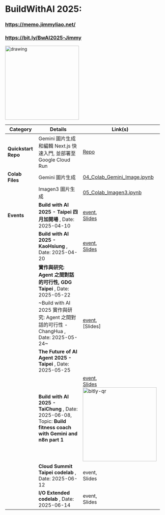 # BuildWithAI 2025: 
### https://memo.jimmyliao.net/
### https://bit.ly/BwAI2025-Jimmy

<img width="240" src="https://github.com/user-attachments/assets/c5549aa2-f7cc-44a4-a774-2983b5927fc7" alt="drawing" />

| Category                      | Details                                                                                                                               | Link(s)                                                                                                                                                                                             |
|-------------------------------|---------------------------------------------------------------------------------------------------------------------------------------|-----------------------------------------------------------------------------------------------------------------------------------------------------------------------------------------------------|
| **Quickstart Repo** | Gemini 圖片生成和編輯 Next.js 快速入門, 並部署至 Google Cloud Run | [Repo](https://github.com/jimmyliao/gemini-image-editing-nextjs-quickstart)   |
| **Colab Files** | Gemini 圖片生成  | [04_Colab_Gemini_Image.ipynb](https://github.com/jimmyliao/BwAI2025/blob/main/04_Colab_Gemini_Image.ipynb)                      |
|                 | Imagen3 圖片生成 | [05_Colab_Imagen3.ipynb](https://github.com/jimmyliao/BwAI2025/blob/main/05_Colab_Imagen3.ipynb)                                |
| **Events** | **Build with AI 2025 - Taipei 四月加開場** , Date: 2025-04-10 | [event](https://gdg.community.dev/e/m2bd5n/), <br/> [Slides](https://drive.google.com/file/d/1dozOz_GSxqmi2qXHXbGFPpyeV32rt1C0/view)    |
|            | **Build with AI 2025 - KaoHsiung** , Date: 2025-04-20        | [event](https://gdg.community.dev/events/details/google-gdg-kaohsiung-presents-build-with-ai-kaohsiung-2025-your-workshop-in-april/), <br/> [Slides](https://drive.google.com/file/d/1dozOz_GSxqmi2qXHXbGFPpyeV32rt1C0/view?usp=sharing) |
|            | **實作與研究: Agent 之間對話的可行性, GDG Taipei** , Date: 2025-05-22        |  |
|            | ~Build with AI 2025 實作與研究: Agent 之間對話的可行性 - ChangHua , Date: 2025-05-24~        | [event](https://gdg.community.dev/events/details/google-gdg-changhua-presents-build-with-ai-2025zhang-hua-chang-wu-yue-xiao-ju/), <br/> [Slides] |
|            | **The Future of AI Agent 2025 - Taipei** , Date: 2025-05-25        |  |
|            | **Build with AI 2025 - TaiChung** , Date: 2025-06-08, Topic: **Build fitness coach with Gemini and n8n part 1**        | [event](https://gdg.community.dev/e/mvqp5k/), <br/> [Slides](https://bit.ly/bwai0608) <img width="240" alt="bitly-qr" src="https://github.com/user-attachments/assets/fee8839e-88c6-4632-98c6-500208e8cd8d" /> | |
|            | **Cloud Summit Taipei codelab** , Date: 2025-06-12        | event, <br/> Slides | 
|            | **I/O Extended codelab** , Date: 2025-06-14        | event, <br/> Slides | 








